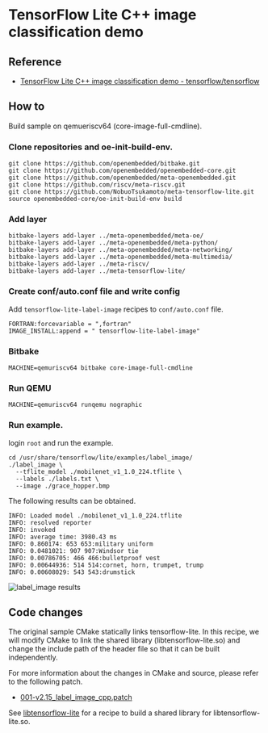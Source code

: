 # TensorFlow Lite C++ image classification demo

## Reference

- [TensorFlow Lite C++ image classification demo - tensorflow/tensorflow](https://github.com/tensorflow/tensorflow/blob/v2.16.1/tensorflow/lite/examples/label_image/README.md)

## How to
Build sample on qemueriscv64 (core-image-full-cmdline).

### Clone repositories and oe-init-build-env.
```
git clone https://github.com/openembedded/bitbake.git
git clone https://github.com/openembedded/openembedded-core.git
git clone https://github.com/openembedded/meta-openembedded.git
git clone https://github.com/riscv/meta-riscv.git
git clone https://github.com/NobuoTsukamoto/meta-tensorflow-lite.git
source openembedded-core/oe-init-build-env build
```

### Add layer
```
bitbake-layers add-layer ../meta-openembedded/meta-oe/
bitbake-layers add-layer ../meta-openembedded/meta-python/
bitbake-layers add-layer ../meta-openembedded/meta-networking/
bitbake-layers add-layer ../meta-openembedded/meta-multimedia/
bitbake-layers add-layer ../meta-riscv/
bitbake-layers add-layer ../meta-tensorflow-lite/
```

### Create conf/auto.conf file and write config
Add `tensorflow-lite-label-image` recipes to `conf/auto.conf` file.
```
FORTRAN:forcevariable = ",fortran"
IMAGE_INSTALL:append = " tensorflow-lite-label-image"
```

### Bitbake
```
MACHINE=qemuriscv64 bitbake core-image-full-cmdline
```

### Run QEMU
```
MACHINE=qemuriscv64 runqemu nographic
```

### Run example.
login `root` and run the example.
```
cd /usr/share/tensorflow/lite/examples/label_image/
./label_image \
  --tflite_model ./mobilenet_v1_1.0_224.tflite \
  --labels ./labels.txt \
  --image ./grace_hopper.bmp 
```

The following results can be obtained.
```
INFO: Loaded model ./mobilenet_v1_1.0_224.tflite
INFO: resolved reporter
INFO: invoked
INFO: average time: 3980.43 ms
INFO: 0.860174: 653 653:military uniform
INFO: 0.0481021: 907 907:Windsor tie
INFO: 0.00786705: 466 466:bulletproof vest
INFO: 0.00644936: 514 514:cornet, horn, trumpet, trump
INFO: 0.00608029: 543 543:drumstick
```
![label_image results](./image/label_image_cpp.png)

## Code changes
The original sample CMake statically links tensorflow-lite.
In this recipe, we will modify CMake to link the shared library (libtensorflow-lite.so) and change the include path of the header file so that it can be built independently.  

For more information about the changes in CMake and source, please refer to the following patch.
- [001-v2.15_label_image_cpp.patch](../recipes-examples/tensorflow-lite/files/001-v2.15_label_image_cpp.patch)

See [libtensorflow-lite](../recipes-framework/tensorflow-lite/libtensorflow-lite_2.16.1.bb) for a recipe to build a shared library for libtensorflow-lite.so.

